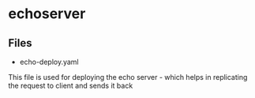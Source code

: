 # echoserver

## Files

- echo-deploy.yaml

This file is used for deploying the echo server - which helps in replicating the request to client and sends it back

